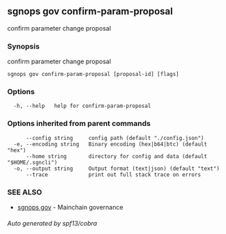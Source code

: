## sgnops gov confirm-param-proposal

confirm parameter change proposal

### Synopsis

confirm parameter change proposal

```
sgnops gov confirm-param-proposal [proposal-id] [flags]
```

### Options

```
  -h, --help   help for confirm-param-proposal
```

### Options inherited from parent commands

```
      --config string     config path (default "./config.json")
  -e, --encoding string   Binary encoding (hex|b64|btc) (default "hex")
      --home string       directory for config and data (default "$HOME/.sgncli")
  -o, --output string     Output format (text|json) (default "text")
      --trace             print out full stack trace on errors
```

### SEE ALSO

* [sgnops gov](sgnops_gov.md)	 - Mainchain governance

###### Auto generated by spf13/cobra

